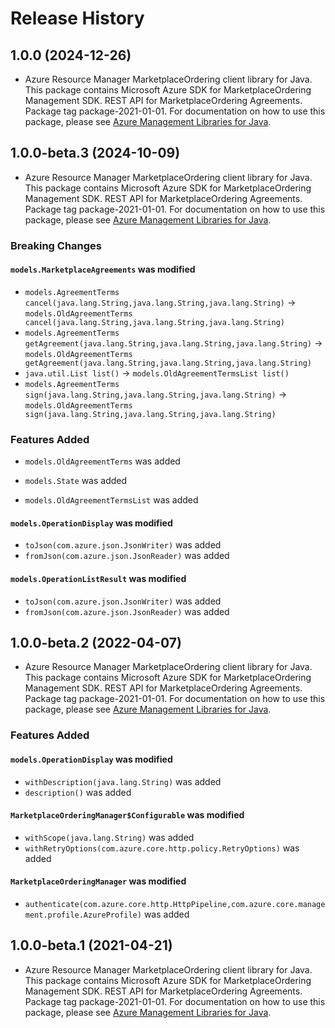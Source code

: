 # Release History

## 1.0.0 (2024-12-26)

- Azure Resource Manager MarketplaceOrdering client library for Java. This package contains Microsoft Azure SDK for MarketplaceOrdering Management SDK. REST API for MarketplaceOrdering Agreements. Package tag package-2021-01-01. For documentation on how to use this package, please see [Azure Management Libraries for Java](https://aka.ms/azsdk/java/mgmt).

## 1.0.0-beta.3 (2024-10-09)

- Azure Resource Manager MarketplaceOrdering client library for Java. This package contains Microsoft Azure SDK for MarketplaceOrdering Management SDK. REST API for MarketplaceOrdering Agreements. Package tag package-2021-01-01. For documentation on how to use this package, please see [Azure Management Libraries for Java](https://aka.ms/azsdk/java/mgmt).

### Breaking Changes

#### `models.MarketplaceAgreements` was modified

* `models.AgreementTerms cancel(java.lang.String,java.lang.String,java.lang.String)` -> `models.OldAgreementTerms cancel(java.lang.String,java.lang.String,java.lang.String)`
* `models.AgreementTerms getAgreement(java.lang.String,java.lang.String,java.lang.String)` -> `models.OldAgreementTerms getAgreement(java.lang.String,java.lang.String,java.lang.String)`
* `java.util.List list()` -> `models.OldAgreementTermsList list()`
* `models.AgreementTerms sign(java.lang.String,java.lang.String,java.lang.String)` -> `models.OldAgreementTerms sign(java.lang.String,java.lang.String,java.lang.String)`

### Features Added

* `models.OldAgreementTerms` was added

* `models.State` was added

* `models.OldAgreementTermsList` was added

#### `models.OperationDisplay` was modified

* `toJson(com.azure.json.JsonWriter)` was added
* `fromJson(com.azure.json.JsonReader)` was added

#### `models.OperationListResult` was modified

* `toJson(com.azure.json.JsonWriter)` was added
* `fromJson(com.azure.json.JsonReader)` was added

## 1.0.0-beta.2 (2022-04-07)

- Azure Resource Manager MarketplaceOrdering client library for Java. This package contains Microsoft Azure SDK for MarketplaceOrdering Management SDK. REST API for MarketplaceOrdering Agreements. Package tag package-2021-01-01. For documentation on how to use this package, please see [Azure Management Libraries for Java](https://aka.ms/azsdk/java/mgmt).

### Features Added

#### `models.OperationDisplay` was modified

* `withDescription(java.lang.String)` was added
* `description()` was added

#### `MarketplaceOrderingManager$Configurable` was modified

* `withScope(java.lang.String)` was added
* `withRetryOptions(com.azure.core.http.policy.RetryOptions)` was added

#### `MarketplaceOrderingManager` was modified

* `authenticate(com.azure.core.http.HttpPipeline,com.azure.core.management.profile.AzureProfile)` was added

## 1.0.0-beta.1 (2021-04-21)

- Azure Resource Manager MarketplaceOrdering client library for Java. This package contains Microsoft Azure SDK for MarketplaceOrdering Management SDK. REST API for MarketplaceOrdering Agreements. Package tag package-2021-01-01. For documentation on how to use this package, please see [Azure Management Libraries for Java](https://aka.ms/azsdk/java/mgmt).
